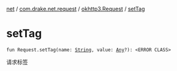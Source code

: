 [net](../../index.md) / [com.drake.net.request](../index.md) / [okhttp3.Request](index.md) / [setTag](./set-tag.md)

# setTag

`fun Request.setTag(name: `[`String`](https://kotlinlang.org/api/latest/jvm/stdlib/kotlin/-string/index.html)`, value: `[`Any`](https://kotlinlang.org/api/latest/jvm/stdlib/kotlin/-any/index.html)`?): <ERROR CLASS>`

请求标签

